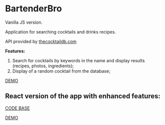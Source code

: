 # BartenderBro

Vanilla JS version.

Application for searching cocktails and drinks recipes.

API provided by [thecocktaildb.com](https://www.thecocktaildb.com/api.php)

**Features:**

1. Search for cocktails by keywords in the name and display results (recipes, photos, ingredients);
2. Display of a random cocktail from the database;

[DEMO](https://usides.github.io/bartender-bro-vanilla-js/)

## React version of the app with enhanced features:

[CODE BASE](https://github.com/usides/bartender-bro-react)

[DEMO](https://usides.github.io/bartender-bro-react/)
